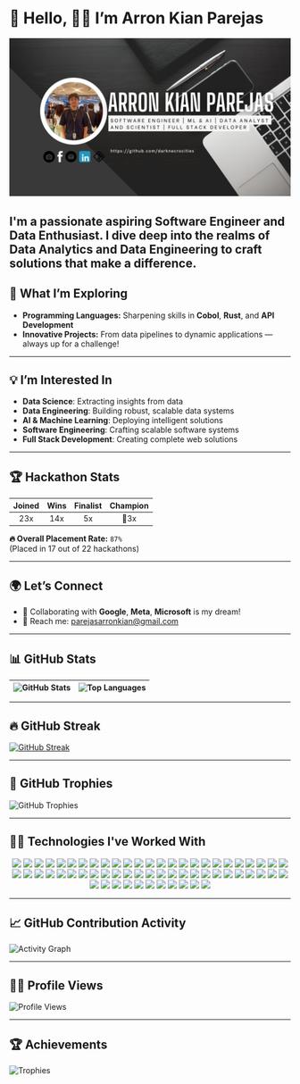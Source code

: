 
# 👋 Hello, 🧑‍💻 I’m Arron Kian Parejas



![GitHub Banner](https://github.com/darknecrocities/darknecrocities/blob/main/githubBanner.png)

I'm a passionate aspiring **Software Engineer** and **Data Enthusiast**. I dive deep into the realms of **Data Analytics** and **Data Engineering** to craft solutions that make a difference.
---

## 🔭 What I’m Exploring
- **Programming Languages:** Sharpening skills in **Cobol**, **Rust**, and **API Development**
- **Innovative Projects:** From data pipelines to dynamic applications — always up for a challenge!


---

## 💡 I’m Interested In
- **Data Science**: Extracting insights from data
- **Data Engineering**: Building robust, scalable data systems
- **AI & Machine Learning**: Deploying intelligent solutions
- **Software Engineering**: Crafting scalable software systems
- **Full Stack Development**: Creating complete web solutions

---

## 🏆 Hackathon Stats
| Joined | Wins | Finalist | Champion |
|:------:|:----:|:--------:|:--------:|
|  23x   | 14x  |   5x     |    🥇3x   |

**🔥 Overall Placement Rate:** `87%`  
(Placed in 17 out of 22 hackathons)

---

## 🌍 Let’s Connect
- 💬 Collaborating with **Google**, **Meta**, **Microsoft** is my dream!
- 📧 Reach me: [parejasarronkian@gmail.com](mailto:parejasarronkian@gmail.com)

---

## 📊 GitHub Stats

| ![GitHub Stats](https://github-readme-stats.vercel.app/api?username=darknecrocities&show_icons=true&theme=radical) | ![Top Languages](https://github-readme-stats.vercel.app/api/top-langs/?username=darknecrocities&layout=donut&theme=radical) |
|:-----------------------------------------------------------------------------------------------------------------:|:----------------------------------------------------------------------------------------------------------------------:|

---

## 🔥 GitHub Streak

[![GitHub Streak](https://streak-stats.demolab.com/?user=darknecrocities&theme=radical)](https://git.io/streak-stats)

---

## 🏅 GitHub Trophies

![GitHub Trophies](https://github-profile-trophy.vercel.app/?username=darknecrocities&theme=onedark&margin-w=10&no-bg=true)

---

## 👨‍💻 Technologies I've Worked With

<p align="center">
  <!-- Core Languages -->
  <img src="https://img.shields.io/badge/Python-306998?style=for-the-badge&logo=python&logoColor=white" />
  <img src="https://img.shields.io/badge/Java-007396?style=for-the-badge&logo=java&logoColor=white" />
  <img src="https://img.shields.io/badge/C++-00599C?style=for-the-badge&logo=cplusplus&logoColor=white" />
  <img src="https://img.shields.io/badge/Assembly-6F4F37?style=for-the-badge&logo=c&logoColor=white" />
  <img src="https://img.shields.io/badge/Rust-000000?style=for-the-badge&logo=rust&logoColor=white" />
  <img src="https://img.shields.io/badge/Swift-FA7343?style=for-the-badge&logo=swift&logoColor=white" />
  <img src="https://img.shields.io/badge/C%23-239120?style=for-the-badge&logo=csharp&logoColor=white" />
  <img src="https://img.shields.io/badge/SQL-F29111?style=for-the-badge&logo=mysql&logoColor=white" />
  <img src="https://img.shields.io/badge/PHP-777BB4?style=for-the-badge&logo=php&logoColor=white" />
  <img src="https://img.shields.io/badge/Ruby-701516?style=for-the-badge&logo=ruby&logoColor=white" />
  <img src="https://img.shields.io/badge/Haskell-5e5086?style=for-the-badge&logo=haskell&logoColor=white" />
  <img src="https://img.shields.io/badge/Scala-DC322F?style=for-the-badge&logo=scala&logoColor=white" />

  <!-- Web Development -->
  <img src="https://img.shields.io/badge/HTML5-E34F26?style=for-the-badge&logo=html5&logoColor=white" />
  <img src="https://img.shields.io/badge/CSS3-1572B6?style=for-the-badge&logo=css3&logoColor=white" />
  <img src="https://img.shields.io/badge/JavaScript-F7DF1E?style=for-the-badge&logo=javascript&logoColor=black" />
  <img src="https://img.shields.io/badge/React-61DAFB?style=for-the-badge&logo=react&logoColor=black" />
  <img src="https://img.shields.io/badge/Next.js-000000?style=for-the-badge&logo=nextdotjs&logoColor=white" />
  <img src="https://img.shields.io/badge/Angular-DD0031?style=for-the-badge&logo=angular&logoColor=white" />
  <img src="https://img.shields.io/badge/Vue.js-4FC08D?style=for-the-badge&logo=vuedotjs&logoColor=white" />
  <img src="https://img.shields.io/badge/Svelte-FF3E00?style=for-the-badge&logo=svelte&logoColor=white" />
  <img src="https://img.shields.io/badge/Bootstrap-7952B3?style=for-the-badge&logo=bootstrap&logoColor=white" />
  <img src="https://img.shields.io/badge/TailwindCSS-38B2AC?style=for-the-badge&logo=tailwindcss&logoColor=white" />

  <!-- Backend / Frameworks -->
  <img src="https://img.shields.io/badge/Node.js-339933?style=for-the-badge&logo=nodedotjs&logoColor=white" />
  <img src="https://img.shields.io/badge/Express.js-000000?style=for-the-badge&logo=express&logoColor=white" />
  <img src="https://img.shields.io/badge/Django-092E20?style=for-the-badge&logo=django&logoColor=white" />
  <img src="https://img.shields.io/badge/Flask-000000?style=for-the-badge&logo=flask&logoColor=white" />
  <img src="https://img.shields.io/badge/Laravel-FF2D20?style=for-the-badge&logo=laravel&logoColor=white" />
  <img src="https://img.shields.io/badge/Prisma-2D3748?style=for-the-badge&logo=prisma&logoColor=white" />
  <img src="https://img.shields.io/badge/GraphQL-E10098?style=for-the-badge&logo=graphql&logoColor=white" />

  <!-- Databases -->
  <img src="https://img.shields.io/badge/MongoDB-47A248?style=for-the-badge&logo=mongodb&logoColor=white" />
  <img src="https://img.shields.io/badge/PostgreSQL-336791?style=for-the-badge&logo=postgresql&logoColor=white" />
  <img src="https://img.shields.io/badge/Redis-DC382D?style=for-the-badge&logo=redis&logoColor=white" />
  <img src="https://img.shields.io/badge/Firebase-FFCA28?style=for-the-badge&logo=firebase&logoColor=black" />
  <img src="https://img.shields.io/badge/Supabase-3ECF8E?style=for-the-badge&logo=supabase&logoColor=white" />

  <!-- Cloud / DevOps -->
  <img src="https://img.shields.io/badge/AWS-FF9900?style=for-the-badge&logo=amazonaws&logoColor=white" />
  <img src="https://img.shields.io/badge/Google%20Cloud-4285F4?style=for-the-badge&logo=googlecloud&logoColor=white" />
  <img src="https://img.shields.io/badge/Vercel-000000?style=for-the-badge&logo=vercel&logoColor=white" />
  <img src="https://img.shields.io/badge/Docker-2496ED?style=for-the-badge&logo=docker&logoColor=white" />
  <img src="https://img.shields.io/badge/Kubernetes-326CE5?style=for-the-badge&logo=kubernetes&logoColor=white" />
  <img src="https://img.shields.io/badge/Nginx-009639?style=for-the-badge&logo=nginx&logoColor=white" />
  <img src="https://img.shields.io/badge/Jenkins-D24939?style=for-the-badge&logo=jenkins&logoColor=white" />
  <img src="https://img.shields.io/badge/Ansible-EE0000?style=for-the-badge&logo=ansible&logoColor=white" />

  <!-- OS / Tools -->
  <img src="https://img.shields.io/badge/Kali%20Linux-557C94?style=for-the-badge&logo=kalilinux&logoColor=white" />
  <img src="https://img.shields.io/badge/Linux-FCC624?style=for-the-badge&logo=linux&logoColor=black" />
  <img src="https://img.shields.io/badge/Ubuntu-E95420?style=for-the-badge&logo=ubuntu&logoColor=white" />
  <img src="https://img.shields.io/badge/Windows-0078D6?style=for-the-badge&logo=windows&logoColor=white" />
  <img src="https://img.shields.io/badge/Git-F05032?style=for-the-badge&logo=git&logoColor=white" />
  <img src="https://img.shields.io/badge/GitHub-181717?style=for-the-badge&logo=github&logoColor=white" />
  <img src="https://img.shields.io/badge/Postman-FF6C37?style=for-the-badge&logo=postman&logoColor=white" />
  <img src="https://img.shields.io/badge/VSCode-007ACC?style=for-the-badge&logo=visualstudiocode&logoColor=white" />
  <img src="https://img.shields.io/badge/Figma-F24E1E?style=for-the-badge&logo=figma&logoColor=white" />
  <img src="https://img.shields.io/badge/Notion-000000?style=for-the-badge&logo=notion&logoColor=white" />
  <img src="https://img.shields.io/badge/Unity-000000?style=for-the-badge&logo=unity&logoColor=white" />

  <!-- AI / Data Science -->
  <img src="https://img.shields.io/badge/OpenAI_API-000000?style=for-the-badge&logo=openai&logoColor=white" />
  <img src="https://img.shields.io/badge/Gemini_API-0E3A8C?style=for-the-badge&logo=google&logoColor=white" />
  <img src="https://img.shields.io/badge/Cohere_API-5334C9?style=for-the-badge&logo=cohere&logoColor=white" />
  <img src="https://img.shields.io/badge/TensorFlow-FF6F00?style=for-the-badge&logo=tensorflow&logoColor=white" />
  <img src="https://img.shields.io/badge/OpenCV-5C3EE8?style=for-the-badge&logo=opencv&logoColor=white" />
  <img src="https://img.shields.io/badge/Pandas-150458?style=for-the-badge&logo=pandas&logoColor=white" />
  <img src="https://img.shields.io/badge/Jupyter-F37626?style=for-the-badge&logo=jupyter&logoColor=white" />
  <img src="https://img.shields.io/badge/CapCut-000000?style=for-the-badge&logo=capcut&logoColor=white" />
</p>



---

## 📈 GitHub Contribution Activity

![Activity Graph](https://github-readme-activity-graph.vercel.app/graph?username=darknecrocities&theme=react-dark&hide_border=true)

---

## 🙋‍♂️ Profile Views

![Profile Views](https://komarev.com/ghpvc/?username=darknecrocities&color=brightgreen)

---

## 🏆 Achievements

![Trophies](https://img.shields.io/badge/Trophies%20Earned-10-green)
